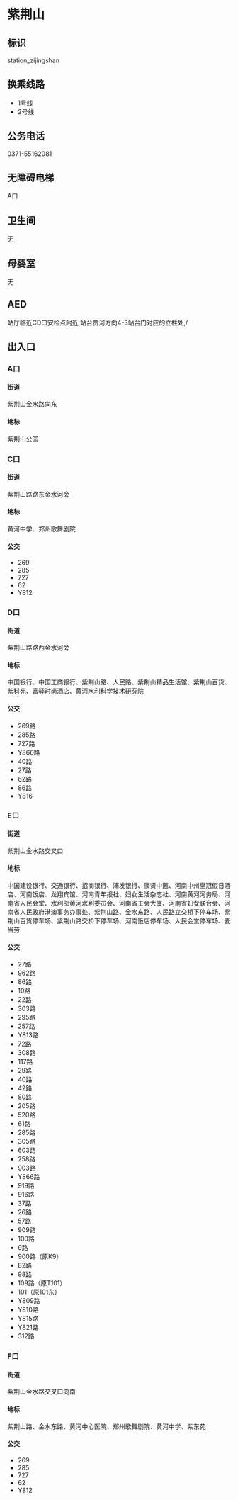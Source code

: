 # 紫荆山

## 标识

station_zijingshan

## 换乘线路

- 1号线
- 2号线

## 公务电话

0371-55162081

## 无障碍电梯

A口

## 卫生间

无

## 母婴室

无

## AED

站厅临近CD口安检点附近,站台贾河方向4-3站台门对应的立柱处,/

## 出入口

### A口

#### 街道

紫荆山金水路向东

#### 地标

紫荆山公园

### C口

#### 街道

紫荆山路路东金水河旁

#### 地标

黄河中学、郑州歌舞剧院

#### 公交

- 269
- 285
- 727
- 62
- Y812

### D口

#### 街道

紫荆山路路西金水河旁

#### 地标

中国银行、中国工商银行、紫荆山路、人民路、紫荆山精品生活馆、紫荆山百货、紫科苑、富驿时尚酒店、黄河水利科学技术研究院

#### 公交

- 269路
- 285路
- 727路
- Y866路
- 40路
- 27路
- 62路
- 86路
- Y816

### E口

#### 街道

紫荆山金水路交叉口

#### 地标

中国建设银行、交通银行、招商银行、浦发银行、康贤中医、河南中州皇冠假日酒店、河南饭店、龙翔宾馆、河南青年报社、妇女生活杂志社、河南黄河河务局、河南省人民会堂、水利部黄河水利委员会、河南省工会大厦、河南省妇女联合会、河南省人民政府港澳事务办事处、紫荆山路、金水东路、人民路立交桥下停车场、紫荆山百货停车场、紫荆山路交桥下停车场、河南饭店停车场、人民会堂停车场、麦当劳

#### 公交

- 27路
- 962路
- 86路
- 10路
- 22路
- 303路
- 295路
- 257路
- Y813路
- 72路
- 308路
- 117路
- 29路
- 40路
- 42路
- 80路
- 205路
- 520路
- 61路
- 285路
- 305路
- 603路
- 258路
- 903路
- Y866路
- 919路
- 916路
- 37路
- 26路
- 57路
- 909路
- 100路
- 9路
- 900路（原K9）
- 82路
- 98路
- 109路（原T101）
- 101（原101东）
- Y809路
- Y810路
- Y815路
- Y821路
- 312路

### F口

#### 街道

紫荆山金水路交叉口向南

#### 地标

紫荆山路、金水东路、黄河中心医院、郑州歌舞剧院、黄河中学、紫东苑

#### 公交

- 269
- 285
- 727
- 62
- Y812

